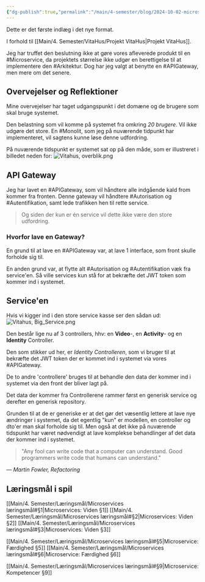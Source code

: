 ```yaml
---
{"dg-publish":true,"permalink":"/main/4-semester/blog/2024-10-02-microservice/","dgEnableSearch":true,"created":"2024-10-02T09:21:54.218+02:00"}
---
```



Dette er det første indlæg i det nye format.

I forhold til [[Main/4. Semester/VitaHus/Projekt VitaHus\|Projekt VitaHus]].

Jeg har truffet den beslutning ikke at gøre vores afleverede produkt til en #Microservice, da projektets størrelse ikke udgør en berettigelse til at implementere den #Arkitektur. Dog har jeg valgt at benytte en #APIGateway, men mere om det senere.

## Overvejelser og Reflektioner
Mine overvejelser har taget udgangspunkt i det domæne og de brugere som skal bruge systemet. 

Den belastning som vil komme på systemet fra omkring *20 brugere*. Vil ikke udgøre det store. En #Monolit, som jeg på nuværende tidpunkt har implementeret, vil sagtens kunne løse denne udfordring.

På nuværende tidspunkt er systemet sat op på den måde, som er illustreret i billedet neden for:
![Vitahus, overblik.png](/img/user/Excalidraw/Vitahus,%20overblik.png) 

## API Gateway
Jeg har lavet en #APIGateway, som vil håndtere alle indgående kald from kommer fra fronten. Denne gateway vil håndtere #Autorisation og #Autentifikation, samt lede trafikken hen til rette service. 

> Og siden der kun er én service vil dette ikke være den store udfordring.

### Hvorfor lave en Gateway?
En grund til at lave en #APIGateway var, at lave 1 interface, som front skulle forholde sig til.

En anden grund var, at flytte alt #Autorisation og #Autentifikation væk fra service'en. Så ville services kun stå for at bekræfte det JWT token som kommer ind i systemet.

## Service'en
Hvis vi kigger ind i den store service kasse ser den sådan ud:
![Vitahus, Big_Service.png](/img/user/Excalidraw/Vitahus,%20Big_Service.png)

Den består lige nu af 3 controllers, hhv: en **Video**-, en **Activity**- og en **Identity** Controller.

Den som stikker ud her, er *Identity Controlleren*, som vi bruger til at bekræfte det JWT token der er kommet ind i systemet via vores #APIGateway. 

De to andre 'controllere' bruges til at behandle den data der kommer ind i systemet via den front der bliver lagt på.

Det data der kommer fra Controllerene rammer først en generisk service og derefter en generisk repository.

Grunden til at de er generiske er at det gør det væsentlig lettere at lave nye ændringer i systemet, da det egentlig "kun" er modellen, en controller og dto'er man skal forholde sig til. Men også at det ikke på nuværende tidspunkt har været nødvendigt at lave komplekse behandlinger af det data der kommer ind i systemet. 

> "Any fool can write code that a computer can understand. Good programmers write code that humans can understand."

— _Martin Fowler, Refactoring_


## Læringsmål i spil
[[Main/4. Semester/Læringsmål/Microservices læringsmål#§1\|Microservices: Viden §1]]
[[Main/4. Semester/Læringsmål/Microservices læringsmål#§2\|Microservices: Viden §2]]
[[Main/4. Semester/Læringsmål/Microservices læringsmål#§3\|Microservices: Viden §3]]

[[Main/4. Semester/Læringsmål/Microservices læringsmål#§5\|Microservice: Færdighed §5]]
[[Main/4. Semester/Læringsmål/Microservices læringsmål#§6\|Microservice: Færdighed §6]]

[[Main/4. Semester/Læringsmål/Microservices læringsmål#§9\|Microservice: Kompetencer §9]]

